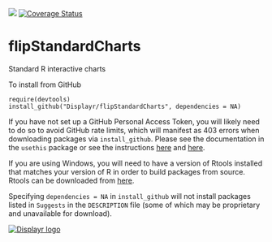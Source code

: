 [![](https://travis-ci.org/Displayr/flipStandardCharts.svg?branch=master)](https://travis-ci.org/Displayr/flipStandardCharts/)
[![Coverage Status](https://coveralls.io/repos/github/Displayr/flipStandardCharts/badge.svg?branch=master)](https://coveralls.io/github/Displayr/flipStandardCharts?branch=master)
# flipStandardCharts

Standard R interactive charts

To install from GitHub
```
require(devtools)
install_github("Displayr/flipStandardCharts", dependencies = NA)
```

If you have not set up a GitHub Personal Access Token, you will likely need to do so to avoid 
GitHub rate limits, which will manifest as 403 errors when downloading packages via
`install_github`. Please see the documentation in the `usethis` package or see the 
instructions [here](https://docs.github.com/en/authentication/keeping-your-account-and-data-secure/creating-a-personal-access-token) and [here](https://docs.github.com/en/authentication/keeping-your-account-and-data-secure/creating-a-personal-access-token).

If you are using Windows, you will need to have a version of Rtools installed that matches your
version of R in order to build packages from source. Rtools can be downloaded from
[here](https://cran.r-project.org/bin/windows/Rtools/).

Specifying `dependencies = NA` in `install_github` will not install packages listed
in `Suggests` in the `DESCRIPTION` file (some of which may be proprietary and unavailable for download).

[![Displayr logo](https://mwmclean.github.io/img/logo-header.png)](https://www.displayr.com)

